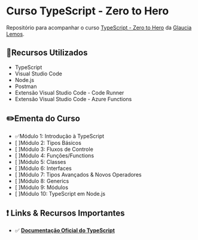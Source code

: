 # **Curso TypeScript - Zero to Hero**

Repositório para acompanhar o curso [TypeScript - Zero to Hero](https://www.youtube.com/watch?v=SkXMjanTPbQ&list=PLb2HQ45KP0Wsk-p_0c6ImqBAEFEY-LU9H&index=10) da [Glaucia Lemos](https://www.linkedin.com/in/glaucialemos/).

## 🚀**Recursos Utilizados**

- TypeScript
- Visual Studio Code
- Node.js
- Postman
- Extensão Visual Studio Code - Code Runner
- Extensão Visual Studio Code - Azure Functions

## ✏️**Ementa do Curso**

- ✅Módulo 1: Introdução à TypeScript
- [ ]Módulo 2: Tipos Básicos
- [ ]Módulo 3: Fluxos de Controle
- [ ]Módulo 4: Funções/Functions
- [ ]Módulo 5: Classes
- [ ]Módulo 6: Interfaces
- [ ]Módulo 7: Tipos Avançados & Novos Operadores
- [ ]Módulo 8: Generics
- [ ]Módulo 9: Módulos
- [ ]Módulo 10: TypeScript em Node.js

## ❗️ Links & Recursos Importantes

- ✅ **[Documentação Oficial do TypeScript](http://typescriptlang.org/docs/handbook/)**
